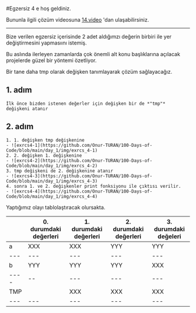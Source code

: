 #Egzersiz 4 e hoş geldiniz.

Bununla ilgili çözüm videosuna [14.video](https://www.udemy.com/course/100-days-of-code/learn/lecture/17837490#overview) 'dan ulaşabilirsiniz.
***

Bize verilen egzersiz içerisinde 2 adet aldığımzı değerin birbiri ile yer değiştirmesini yapmasıını istemiş.

Bu aslında ilerleyen zamanlarda çok önemli alt konu başlıklarına açılacak projelerde güzel bir yöntemi özetliyor.

Bir tane daha tmp olarak değişken tanımlayarak çözüm sağlayacağız.

## 1. adım
	İlk önce bizden istenen değerler için değişken bir de *"tmp"* değişkeni atanır
## 2. adım
	1. 1. değişken tmp değişkenine
	- ![exrcs4-1](https://github.com/Onur-TURAN/100-Days-of-Code/blob/main/day_1/img/exrcs_4-1)
	2. 2. değişken 1. değişkenine
	- ![exrcs4-2](https://github.com/Onur-TURAN/100-Days-of-Code/blob/main/day_1/img/exrcs_4-2)
	3. tmp değişkeni de 2. değişkenine atanır
	- ![exrcs4-3](https://github.com/Onur-TURAN/100-Days-of-Code/blob/main/day_1/img/exrcs_4-3)
	4. sonra 1. ve 2. değişkenler print fonksiyonu ile çıktısı verilir.
	- ![exrcs4-4](https://github.com/Onur-TURAN/100-Days-of-Code/blob/main/day_1/img/exrcs_4-4)

Yaptığımız olayı tablolaştıracak olursakta.

||0. durumdaki değerleri|1. durumdaki değerleri| 2. durumdaki değerleri|3. durumdaki değeleri|
|--|---|---|---|----|
|a|XXX|XXX|YYY|YYY|
|---|---|---|---|---|
|b|YYY|YYY|YYY|XXX|
|----|--|---|---|---|
|TMP||XXX|XXX|XXX|
|---|---|---|---|---|
